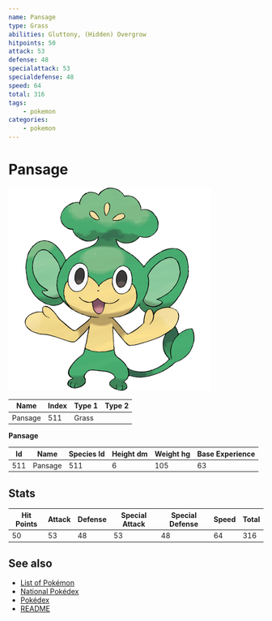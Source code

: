 ```yaml
---
name: Pansage
type: Grass
abilities: Gluttony, (Hidden) Overgrow
hitpoints: 50
attack: 53
defense: 48
specialattack: 53
specialdefense: 48
speed: 64
total: 316
tags:
    - pokemon
categories:
    - pokemon
---
```


# Pansage


![Pansage](images/511.png)

| **Name** | **Index** | **Type 1** | **Type 2** |
|----|----|----|----|
| Pansage | 511 | Grass  |  |

**Pansage** 




| **Id** | **Name** | **Species Id** | **Height dm** | **Weight hg** | **Base Experience** |
|--------|----------|----------------|------------|------------|---------------------|
| 511 | Pansage | 511 | 6 | 105 | 63 |



## Stats

| **Hit Points** | **Attack** | **Defense** | **Special Attack** | **Special Defense** | **Speed** | **Total** |
|----------------|------------|-------------|--------------------|---------------------|-----------|-----------|
| 50 | 53 | 48 | 53 | 48 | 64 | 316 |

## See also

- [List of Pokémon](../pokemon.md)
- [National Pokédex](../national_pokedex.md)
- [Pokédex](../pokedex.md)
- [README](../README.md)
